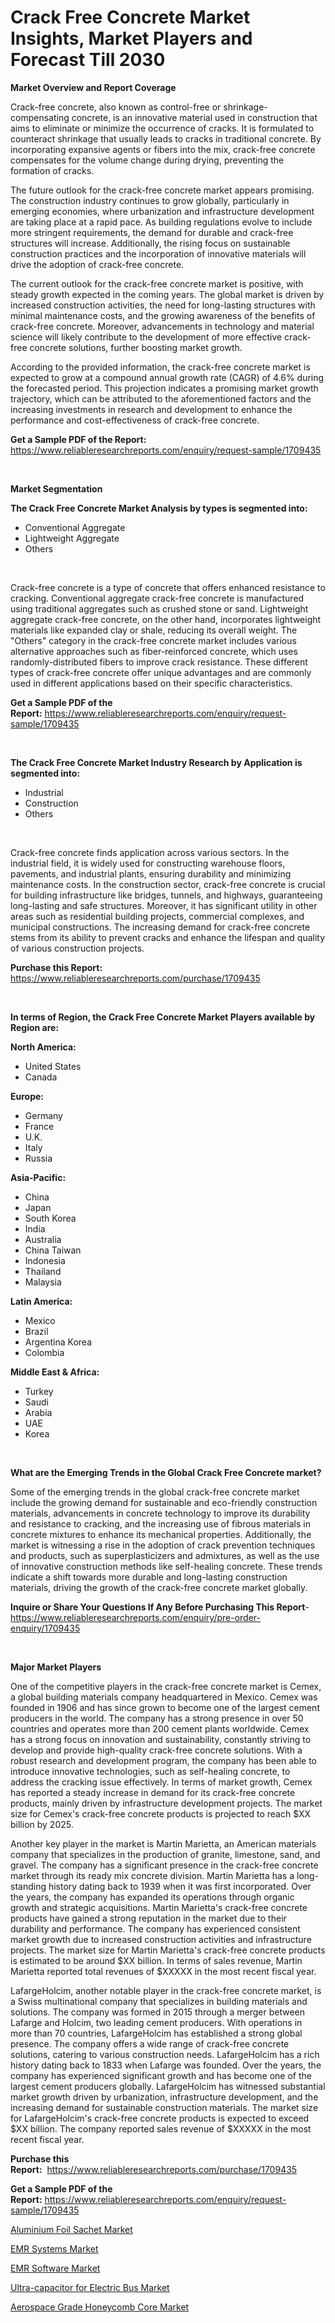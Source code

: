 <p><h1>Crack Free Concrete Market Insights, Market Players and Forecast Till 2030</h1></p><p><strong>Market Overview and Report Coverage</strong></p>
<p><p>Crack-free concrete, also known as control-free or shrinkage-compensating concrete, is an innovative material used in construction that aims to eliminate or minimize the occurrence of cracks. It is formulated to counteract shrinkage that usually leads to cracks in traditional concrete. By incorporating expansive agents or fibers into the mix, crack-free concrete compensates for the volume change during drying, preventing the formation of cracks.</p><p>The future outlook for the crack-free concrete market appears promising. The construction industry continues to grow globally, particularly in emerging economies, where urbanization and infrastructure development are taking place at a rapid pace. As building regulations evolve to include more stringent requirements, the demand for durable and crack-free structures will increase. Additionally, the rising focus on sustainable construction practices and the incorporation of innovative materials will drive the adoption of crack-free concrete.</p><p>The current outlook for the crack-free concrete market is positive, with steady growth expected in the coming years. The global market is driven by increased construction activities, the need for long-lasting structures with minimal maintenance costs, and the growing awareness of the benefits of crack-free concrete. Moreover, advancements in technology and material science will likely contribute to the development of more effective crack-free concrete solutions, further boosting market growth.</p><p>According to the provided information, the crack-free concrete market is expected to grow at a compound annual growth rate (CAGR) of 4.6% during the forecasted period. This projection indicates a promising market growth trajectory, which can be attributed to the aforementioned factors and the increasing investments in research and development to enhance the performance and cost-effectiveness of crack-free concrete.</p></p>
<p><strong>Get a Sample PDF of the Report:</strong> <a href="https://www.reliableresearchreports.com/enquiry/request-sample/1709435">https://www.reliableresearchreports.com/enquiry/request-sample/1709435</a></p>
<p>&nbsp;</p>
<p><strong>Market Segmentation</strong></p>
<p><strong>The Crack Free Concrete Market Analysis by types is segmented into:</strong></p>
<p><ul><li>Conventional Aggregate</li><li>Lightweight Aggregate</li><li>Others</li></ul></p>
<p>&nbsp;</p>
<p><p>Crack-free concrete is a type of concrete that offers enhanced resistance to cracking. Conventional aggregate crack-free concrete is manufactured using traditional aggregates such as crushed stone or sand. Lightweight aggregate crack-free concrete, on the other hand, incorporates lightweight materials like expanded clay or shale, reducing its overall weight. The "Others" category in the crack-free concrete market includes various alternative approaches such as fiber-reinforced concrete, which uses randomly-distributed fibers to improve crack resistance. These different types of crack-free concrete offer unique advantages and are commonly used in different applications based on their specific characteristics.</p></p>
<p><strong>Get a Sample PDF of the Report:</strong>&nbsp;<a href="https://www.reliableresearchreports.com/enquiry/request-sample/1709435">https://www.reliableresearchreports.com/enquiry/request-sample/1709435</a></p>
<p>&nbsp;</p>
<p><strong>The Crack Free Concrete Market Industry Research by Application is segmented into:</strong></p>
<p><ul><li>Industrial</li><li>Construction</li><li>Others</li></ul></p>
<p>&nbsp;</p>
<p><p>Crack-free concrete finds application across various sectors. In the industrial field, it is widely used for constructing warehouse floors, pavements, and industrial plants, ensuring durability and minimizing maintenance costs. In the construction sector, crack-free concrete is crucial for building infrastructure like bridges, tunnels, and highways, guaranteeing long-lasting and safe structures. Moreover, it has significant utility in other areas such as residential building projects, commercial complexes, and municipal constructions. The increasing demand for crack-free concrete stems from its ability to prevent cracks and enhance the lifespan and quality of various construction projects.</p></p>
<p><strong>Purchase this Report:</strong>&nbsp; <a href="https://www.reliableresearchreports.com/purchase/1709435">https://www.reliableresearchreports.com/purchase/1709435</a></p>
<p>&nbsp;</p>
<p><strong>In terms of Region, the Crack Free Concrete Market Players available by Region are:</strong></p>
<p>
    <p> <strong> North America: </strong>
        <ul>
            <li>United States</li>
            <li>Canada</li>
        </ul>
        </p> 
    <p> <strong> Europe: </strong>
        <ul>
            <li>Germany</li>
            <li>France</li>
            <li>U.K.</li>
            <li>Italy</li>
            <li>Russia</li>
        </ul>
        </p> 
    <p> <strong> Asia-Pacific: </strong>
        <ul>
            <li>China</li>
            <li>Japan</li>
            <li>South Korea</li>
            <li>India</li>
            <li>Australia</li>
            <li>China Taiwan</li>
            <li>Indonesia</li>
            <li>Thailand</li>
            <li>Malaysia</li>
        </ul>
        </p> 
    <p> <strong> Latin America: </strong>
        <ul>
            <li>Mexico</li>
            <li>Brazil</li>
            <li>Argentina Korea</li>
            <li>Colombia</li>
        </ul>
        </p> 
    <p> <strong> Middle East & Africa: </strong>
        <ul>
            <li>Turkey</li>
            <li>Saudi</li>
            <li>Arabia</li>
            <li>UAE</li>
            <li>Korea</li>
        </ul>
    </p>
    </p>
<p>&nbsp;</p>
<p><strong>What are the Emerging Trends in the Global Crack Free Concrete market?</strong></p>
<p><p>Some of the emerging trends in the global crack-free concrete market include the growing demand for sustainable and eco-friendly construction materials, advancements in concrete technology to improve its durability and resistance to cracking, and the increasing use of fibrous materials in concrete mixtures to enhance its mechanical properties. Additionally, the market is witnessing a rise in the adoption of crack prevention techniques and products, such as superplasticizers and admixtures, as well as the use of innovative construction methods like self-healing concrete. These trends indicate a shift towards more durable and long-lasting construction materials, driving the growth of the crack-free concrete market globally.</p></p>
<p><strong>Inquire or Share Your Questions If Any Before Purchasing This Report</strong>- <a href="https://www.reliableresearchreports.com/enquiry/pre-order-enquiry/1709435">https://www.reliableresearchreports.com/enquiry/pre-order-enquiry/1709435</a></p>
<p>&nbsp;</p>
<p><strong>Major Market Players</strong></p>
<p><p>One of the competitive players in the crack-free concrete market is Cemex, a global building materials company headquartered in Mexico. Cemex was founded in 1906 and has since grown to become one of the largest cement producers in the world. The company has a strong presence in over 50 countries and operates more than 200 cement plants worldwide. Cemex has a strong focus on innovation and sustainability, constantly striving to develop and provide high-quality crack-free concrete solutions. With a robust research and development program, the company has been able to introduce innovative technologies, such as self-healing concrete, to address the cracking issue effectively. In terms of market growth, Cemex has reported a steady increase in demand for its crack-free concrete products, mainly driven by infrastructure development projects. The market size for Cemex's crack-free concrete products is projected to reach $XX billion by 2025.</p><p>Another key player in the market is Martin Marietta, an American materials company that specializes in the production of granite, limestone, sand, and gravel. The company has a significant presence in the crack-free concrete market through its ready mix concrete division. Martin Marietta has a long-standing history dating back to 1939 when it was first incorporated. Over the years, the company has expanded its operations through organic growth and strategic acquisitions. Martin Marietta's crack-free concrete products have gained a strong reputation in the market due to their durability and performance. The company has experienced consistent market growth due to increased construction activities and infrastructure projects. The market size for Martin Marietta's crack-free concrete products is estimated to be around $XX billion. In terms of sales revenue, Martin Marietta reported total revenues of $XXXXX in the most recent fiscal year.</p><p>LafargeHolcim, another notable player in the crack-free concrete market, is a Swiss multinational company that specializes in building materials and solutions. The company was formed in 2015 through a merger between Lafarge and Holcim, two leading cement producers. With operations in more than 70 countries, LafargeHolcim has established a strong global presence. The company offers a wide range of crack-free concrete solutions, catering to various construction needs. LafargeHolcim has a rich history dating back to 1833 when Lafarge was founded. Over the years, the company has experienced significant growth and has become one of the largest cement producers globally. LafargeHolcim has witnessed substantial market growth driven by urbanization, infrastructure development, and the increasing demand for sustainable construction materials. The market size for LafargeHolcim's crack-free concrete products is expected to exceed $XX billion. The company reported sales revenue of $XXXXX in the most recent fiscal year.</p></p>
<p><strong>Purchase this Report:</strong>&nbsp;&nbsp;<a href="https://www.reliableresearchreports.com/purchase/1709435">https://www.reliableresearchreports.com/purchase/1709435</a></p>
<p></p>
<p><strong>Get a Sample PDF of the Report:</strong>&nbsp;<a href="https://www.reliableresearchreports.com/enquiry/request-sample/1709435">https://www.reliableresearchreports.com/enquiry/request-sample/1709435</a></p>
<p><p><a href="https://issuu.com/reportprime-2/docs/aluminium-foil-sachet-market-size-2030.pptx?fr=xKAE9_zU1NQ">Aluminium Foil Sachet Market</a></p><p><a href="https://medium.com/@karleeprice2004/emr-systems-market-insights-into-market-cagr-market-trends-and-growth-strategies-b5a9ac536a6e">EMR Systems Market</a></p><p><a href="https://medium.com/@tatemonahan564856/emr-software-nbsp-market-focuses-on-market-share-size-and-projected-forecast-till-2030-c327b228cec4">EMR Software Market</a></p><p><a href="https://github.com/ashepherd82/Market-Research-Report-List-1/blob/main/ultra-capacitor-for-electric-bus-market.md">Ultra-capacitor for Electric Bus Market</a></p><p><a href="https://issuu.com/reportprime-2/docs/aerospace-grade-honeycomb-core-market-size-2030.pp?fr=xKAE9_zU1NQ">Aerospace Grade Honeycomb Core Market</a></p></p>